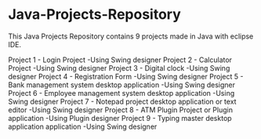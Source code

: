 # Java-Projects-Repository

This Java Projects Repository contains 9 projects made in Java with eclipse IDE.

Project 1 - Login Project                                           -Using Swing designer
Project 2 - Calculator Project                                      -Using Swing designer
Project 3 - Digital clock                                           -Using Swing designer
Project 4 - Registration Form                                       -Using Swing designer
Project 5 - Bank management system desktop application              -Using Swing designer 
Project 6 - Employee management system desktop application          -Using Swing designer
Project 7 - Notepad project desktop application or text editor      -Using Swing designer
Project 8 - ATM Plugin Project or Plugin application                -Using Plugin designer
Project 9 - Typing master desktop application application           -Using Swing designer 
